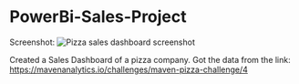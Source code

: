 # PowerBi-Sales-Project
Screenshot: ![Pizza sales dashboard screenshot](https://github.com/Rohilwiz/PowerBi-Sales-Project/assets/132672210/4b7d6e48-98c8-450f-a904-48559751481e)

 Created a Sales Dashboard of a pizza company. Got the data from the link: https://mavenanalytics.io/challenges/maven-pizza-challenge/4
